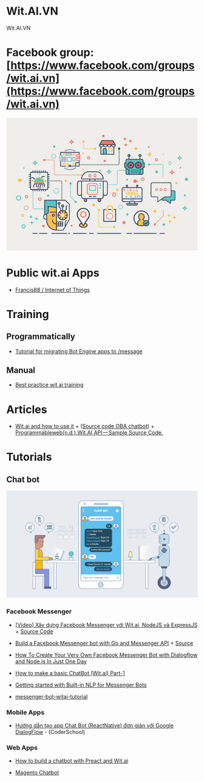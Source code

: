 # Wit.AI.VN
Wit.AI.VN

# Facebook group: [https://www.facebook.com/groups/wit.ai.vn](https://www.facebook.com/groups/wit.ai.vn)

<p align="center">
    <img src="https://github.com/WitAIVN/Wit.AI.VN/blob/master/images/NPL_bot_1.jpg" />
</p>

# Public wit.ai Apps

- [Francis88 / Internet of Things](https://wit.ai/Francis88/Internet%20of%20Things)

# Training

## Programmatically

- [Tutorial for migrating Bot Engine apps to /message ](https://github.com/wit-ai/wit-api-only-tutorial)

## Manual

- [Best practice wit ai training](https://stackoverflow.com/questions/42546192/best-practice-wit-ai-training)

# Articles

- [Wit.ai and how to use it](https://medium.com/@Giuul/wit-ai-and-how-to-use-it-72372b07d98b) + ([Source code OBA chatbot](https://github.com/rijkvanzanten/robat)) + [Programmableweb(n.d.).Wit.AI API — Sample Source Code.](https://www.programmableweb.com/api/witai/sample-source-code)

# Tutorials

## Chat bot

<p align="center">
    <img src="https://github.com/WitAIVN/Wit.AI.VN/blob/master/images/chatbot.png" />
</p>

### Facebook Messenger

- [[Video] Xây dựng Facebook Messenger với Wit.ai, NodeJS và ExpressJS](http://engineering.vtvcab.vn/video-xay-dung-facebook-messenger-voi-wit-ai-nodejs-va-expressjs/) + [Source Code](https://github.com/VTVCabEngineering/ChatBotWitTutorial)

- [Build a Facebook Messenger bot with Go and Messenger API](http://www.blog.labouardy.com/create-facebook-messanger-bot-with-go-and-messenger-api/) + [Source](https://github.com/mlabouardy/memes-fb-bot/blob/master/app.go)

- [How To Create Your Very Own Facebook Messenger Bot with Dialogflow and Node.js In Just One Day](https://medium.com/crowdbotics/how-to-create-your-very-own-facebook-messenger-bot-with-dialogflow-and-node-js-in-just-one-day-f5f2f5792be5)

- [How to make a basic ChatBot (Wit.ai) Part-1](https://www.codementor.io/srijansaxena/how-to-make-a-basic-chatbot-wit-ai-part-1-7g82j81wu)

- [Getting started with Built-in NLP for Messenger Bots](https://aboullaite.me/getting-started-with-built-in-nlp-for-messenger-bots/)

- [messenger-bot-witai-tutorial](https://github.com/jw84/messenger-bot-witai-tutorial)





### Mobile Apps

- [Hướng dẫn tạo app Chat Bot (ReactNative) đơn giản với Google DialogFlow](https://github.com/WitAIVN/Wit.AI.VN/blob/master/ReactNative-ChatBot-DialogFlow.md) - (CoderSchool)


### Web Apps

- [How to build a chatbot with Preact and Wit.ai](https://pusher.com/tutorials/chatbot-preact-witai)

- [Magento Chatbot](https://github.com/blopa/Magento-Chatbot)
